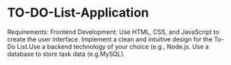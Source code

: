 # TO-DO-List-Application
Requirements:  Frontend Development:  Use HTML, CSS, and JavaScript to create the user interface.  Implement a clean and intuitive design for the To-Do List.Use a backend technology of your choice (e.g., Node.js.  Use a database to store task data (e.g.MySQL).  
